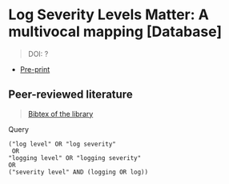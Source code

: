 # Log Severity Levels Matter: A multivocal mapping  \[Database\]
> DOI: ?

* [Pre-print](?)


## Peer-reviewed literature
> [Bibtex of the library](all-papers-final.bib)

Query
```
("log level" OR "log severity" 
 OR 
"logging level" OR "logging severity"
OR 
("severity level" AND (logging OR log))
 ```

